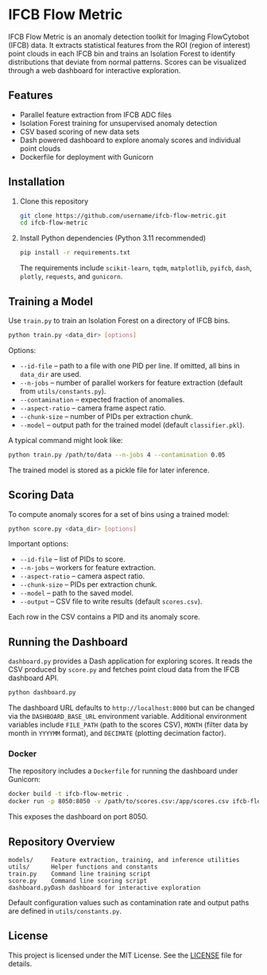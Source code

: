 # IFCB Flow Metric

IFCB Flow Metric is an anomaly detection toolkit for Imaging FlowCytobot (IFCB) data. It extracts statistical features from the ROI (region of interest) point clouds in each IFCB bin and trains an Isolation Forest to identify distributions that deviate from normal patterns. Scores can be visualized through a web dashboard for interactive exploration.

## Features

- Parallel feature extraction from IFCB ADC files
- Isolation Forest training for unsupervised anomaly detection
- CSV based scoring of new data sets
- Dash powered dashboard to explore anomaly scores and individual point clouds
- Dockerfile for deployment with Gunicorn

## Installation

1. Clone this repository
   ```bash
   git clone https://github.com/username/ifcb-flow-metric.git
   cd ifcb-flow-metric
   ```
2. Install Python dependencies (Python 3.11 recommended)
   ```bash
   pip install -r requirements.txt
   ```
   The requirements include `scikit-learn`, `tqdm`, `matplotlib`, `pyifcb`, `dash`, `plotly`, `requests`, and `gunicorn`.

## Training a Model

Use `train.py` to train an Isolation Forest on a directory of IFCB bins.

```bash
python train.py <data_dir> [options]
```

Options:

- `--id-file` – path to a file with one PID per line. If omitted, all bins in `data_dir` are used.
- `--n-jobs` – number of parallel workers for feature extraction (default from `utils/constants.py`).
- `--contamination` – expected fraction of anomalies.
- `--aspect-ratio` – camera frame aspect ratio.
- `--chunk-size` – number of PIDs per extraction chunk.
- `--model` – output path for the trained model (default `classifier.pkl`).

A typical command might look like:

```bash
python train.py /path/to/data --n-jobs 4 --contamination 0.05
```

The trained model is stored as a pickle file for later inference.

## Scoring Data

To compute anomaly scores for a set of bins using a trained model:

```bash
python score.py <data_dir> [options]
```

Important options:

- `--id-file` – list of PIDs to score.
- `--n-jobs` – workers for feature extraction.
- `--aspect-ratio` – camera aspect ratio.
- `--chunk-size` – PIDs per extraction chunk.
- `--model` – path to the saved model.
- `--output` – CSV file to write results (default `scores.csv`).

Each row in the CSV contains a PID and its anomaly score.

## Running the Dashboard

`dashboard.py` provides a Dash application for exploring scores. It reads the CSV produced by `score.py` and fetches point cloud data from the IFCB dashboard API.

```bash
python dashboard.py
```

The dashboard URL defaults to `http://localhost:8000` but can be changed via the `DASHBOARD_BASE_URL` environment variable. Additional environment variables include `FILE_PATH` (path to the scores CSV), `MONTH` (filter data by month in `YYYYMM` format), and `DECIMATE` (plotting decimation factor).

### Docker

The repository includes a `Dockerfile` for running the dashboard under Gunicorn:

```bash
docker build -t ifcb-flow-metric .
docker run -p 8050:8050 -v /path/to/scores.csv:/app/scores.csv ifcb-flow-metric
```

This exposes the dashboard on port 8050.

## Repository Overview

```
models/     Feature extraction, training, and inference utilities
utils/      Helper functions and constants
train.py    Command line training script
score.py    Command line scoring script
dashboard.pyDash dashboard for interactive exploration
```

Default configuration values such as contamination rate and output paths are defined in `utils/constants.py`.

## License

This project is licensed under the MIT License. See the [LICENSE](LICENSE) file for details.
